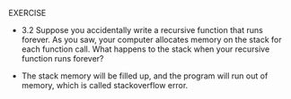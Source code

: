 EXERCISE
* 3.2 Suppose you accidentally write a recursive function that runs
forever. As you saw, your computer allocates memory on the
stack for each function call. What happens to the stack when your
recursive function runs forever?

* The stack memory will be filled up, and the program will run out of memory, which is called 
stackoverflow error.